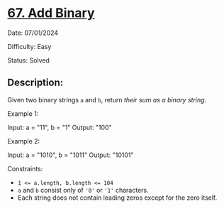 # [67\. Add Binary](https://leetcode.com/problems/add-binary/)

Date: 07/01/2024

Difficulty: Easy

Status: Solved

## Description:

Given two binary strings `a` and `b`, return *their sum as a binary string*.

Example 1:

Input: a = "11", b = "1"
Output: "100"

Example 2:

Input: a = "1010", b = "1011"
Output: "10101"

Constraints:

-   `1 <= a.length, b.length <= 104`
-   `a` and `b` consist only of `'0'` or `'1'` characters.
-   Each string does not contain leading zeros except for the zero itself.